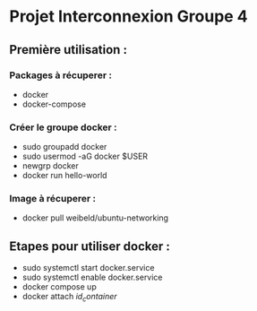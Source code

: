 # Projet Interconnexion Groupe 4

## Première utilisation :

### Packages à récuperer :
  - docker
  - docker-compose

### Créer le groupe docker :
<!-- Source : https://docs.docker.com/engine/install/linux-postinstall/ -->
  - sudo groupadd docker
  - sudo usermod -aG docker $USER
  - newgrp docker
  - docker run hello-world                  <!-- Pour tester si le groupe à bien été créé -->

### Image à récuperer :
  - docker pull weibeld/ubuntu-networking

## Etapes pour utiliser docker : 
  - sudo systemctl start docker.service     <!-- Lancer docker -->
  - sudo systemctl enable docker.service    <!-- Lancer automatiquement docker au démarrage -->
  - docker compose up                       <!-- Lance les containers -->
  - docker attach $id_container$            <!-- Ouvre le container -->